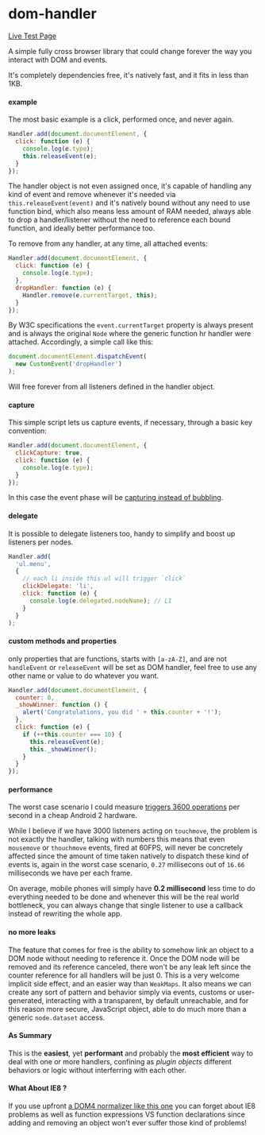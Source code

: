 dom-handler
===========

[Live Test Page](http://webreflection.github.io/dom-handler/test/)


A simple fully cross browser library that could change forever the way you interact with DOM and events.

It's completely dependencies free, it's natively fast, and it fits in less than 1KB.

#### example
The most basic example is a click, performed once, and never again.
```js
Handler.add(document.documentElement, {
  click: function (e) {
    console.log(e.type);
    this.releaseEvent(e);
  }
});
```
The handler object is not even assigned once, it's capable of handling any kind of event and remove whenever it's needed via `this.releaseEvent(event)` and it's natively bound without any need to use function bind, which also means less amount of RAM needed, always able to drop a handler/listener without the need to reference each bound function, and ideally better performance too.

To remove from any handler, at any time, all attached events:
```js
Handler.add(document.documentElement, {
  click: function (e) {
    console.log(e.type);
  },
  dropHandler: function (e) {
    Handler.remove(e.currentTarget, this);
  }
});
```
By W3C specifications the `event.currentTarget` property is always present and is always the original `Node` where the generic function hr handler were attached. Accordingly, a simple call like this:
```js
document.documentElement.dispatchEvent(
  new CustomEvent('dropHandler')
);
```
Will free forever from all listeners defined in the handler object.

#### capture
This simple script lets us capture events, if necessary, through a basic key convention:
```js
Handler.add(document.documentElement, {
  clickCapture: true,
  click: function (e) {
    console.log(e.type);
  }
});
```
In this case the event phase will be [capturing instead of bubbling](http://www.quirksmode.org/js/events_order.html).

#### delegate
It is possible to delegate listeners too, handy to simplify and boost up listeners per nodes.
```js
Handler.add(
  'ul.menu',
  {
    // each li inside this ul will trigger `click`
    clickDelegate: 'li',
    click: function (e) {
      console.log(e.delegated.nodeName); // LI
    }
  }
);
```

#### custom methods and properties
only properties that are functions, starts with `[a-zA-Z]`, and are not `handleEvent` or `releaseEvent` will be set as DOM handler, feel free to use any other name or value to do whatever you want.
```js
Handler.add(document.documentElement, {
  counter: 0,
  _showWinner: function () {
    alert('Congratulations, you did ' + this.counter + '!');
  },
  click: function (e) {
    if (++this.counter === 10) {
      this.releaseEvent(e);
      this._showWinner();
    }
  }
});
```

#### performance
The worst case scenario I could measure [triggers 3600 operations](http://jsperf.com/handleevent) per second in a cheap Android 2 hardware.

While I believe if we have 3000 listeners acting on `touchmove`, the problem is not exactly the handler, talking with numbers this means that even `mousemove` or `thouchmove` events, fired at 60FPS, will never be concretely affected since the amount of time taken natively to dispatch these kind of events is, again in the worst case scenario, `0.27` millisecons out of `16.66` milliseconds we have per each frame.

On average, mobile phones will simply have **0.2 millisecond** less time to do everything needed to be done and whenever this will be the real world bottleneck, you can always change that single listener to use a callback instead of rewriting the whole app.

#### no more leaks
The feature that comes for free is the ability to somehow link an object to a DOM node without needing to reference it.
Once the DOM node will be removed and its reference canceled, there won't be any leak left since the counter reference for all handlers will be just 0.
This is a very welcome implicit side effect, and an easier way than `WeakMaps`. It also means we can create any sort of pattern and behavior simply via events, customs or user-generated, interacting with a transparent, by default unreachable, and for this reason more secure, JavaScript object, able to do much more than a generic `node.dataset` access.

#### As Summary
This is the **easiest**, yet **performant** and probably the **most efficient** way to deal with one or more handlers, confining as _plugin objects_ different behaviors or logic without interferring with each other.

#### What About IE8 ?
If you use upfront [a DOM4 normalizer like this one](https://github.com/WebReflection/dom4#dom4) you can forget about IE8 problems as well as function expressions VS function declarations since adding and removing an object won't ever suffer those kind of problems!
